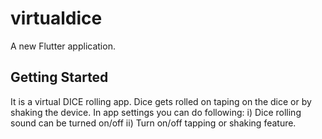# virtualdice

A new Flutter application.

## Getting Started

It is a virtual DICE rolling app.
Dice gets rolled on taping on the dice or by shaking the device.
In app settings you can do following: 
  i) Dice rolling sound can be turned on/off 
  ii) Turn on/off tapping or shaking feature.
  
